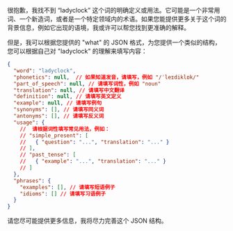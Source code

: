 很抱歉，我找不到 “ladyclock” 这个词的明确定义或用法。它可能是一个非常用词、一个新造词，或者是一个特定领域内的术语。如果您能提供更多关于这个词的背景信息，例如它出现的语境，我或许可以帮您找到更准确的解释。

但是，我可以根据您提供的 "what" 的 JSON 格式，为您提供一个类似的结构，您可以根据自己对 "ladyclock" 的理解来填写内容：

```json
{
  "word": "ladyclock",
  "phonetics": null,  // 如果知道发音，请填写，例如 "/ˈleɪdiklɒk/"
  "part_of_speech": null, // 请填写词性，例如 "noun"
  "translation": null, // 请填写中文翻译
  "definition": null, // 请填写英文定义
  "example": null, // 请填写例句
  "synonyms": [], // 请填写同义词
  "antonyms": [], // 请填写反义词
  "usage": {
    //  请根据词性填写常见用法，例如：
    // "simple_present": [
    //   { "question": "...", "translation": "..." }
    // ],
    // "past_tense": [
    //   { "example": "...", "translation": "..." }
    // ]
  },
  "phrases": {
    "examples": [], // 请填写短语例子
    "idioms": [] // 请填写习语例子
  }
}
```

请您尽可能提供更多信息，我将尽力完善这个 JSON 结构。
 